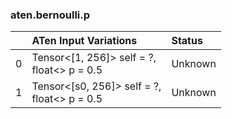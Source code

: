 ### aten.bernoulli.p
|    | ATen Input Variations                          | Status   |
|---:|:-----------------------------------------------|:---------|
|  0 | Tensor<[1, 256]> self = ?,<br>float<> p = 0.5  | Unknown  |
|  1 | Tensor<[s0, 256]> self = ?,<br>float<> p = 0.5 | Unknown  |

